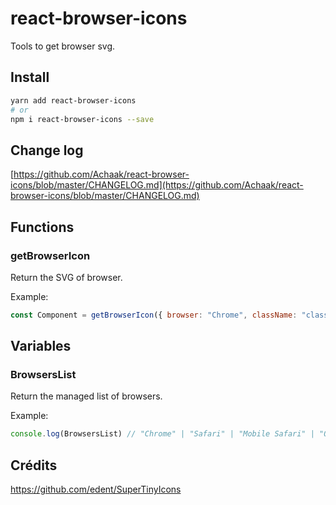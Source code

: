 # react-browser-icons
Tools to get browser svg.

## Install

```sh
yarn add react-browser-icons
# or
npm i react-browser-icons --save
```

## Change log
[https://github.com/Achaak/react-browser-icons/blob/master/CHANGELOG.md](https://github.com/Achaak/react-browser-icons/blob/master/CHANGELOG.md)

## Functions
### getBrowserIcon
Return the SVG of browser.

Example:
``` js
const Component = getBrowserIcon({ browser: "Chrome", className: "class", style: { marginTop: 42 }, size: 42 })
```

## Variables
### BrowsersList
Return the managed list of browsers.

Example:
``` js
console.log(BrowsersList) // "Chrome" | "Safari" | "Mobile Safari" | "Opera" | "Firefox" | "Edge" | "IE" | "Brave" | "Samsung" | "Chromium"
```

## Crédits
https://github.com/edent/SuperTinyIcons